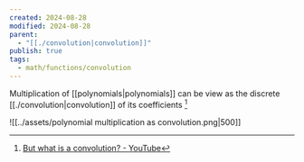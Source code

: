 ```yaml
---
created: 2024-08-28
modified: 2024-08-28
parent:
  - "[[./convolution|convolution]]"
publish: true
tags:
  - math/functions/convolution
---
```


Multiplication of [[polynomials|polynomials]] can be view as the discrete [[./convolution|convolution]] of its coefficients [^1]

![[../assets/polynomial multiplication as convolution.png|500]]


[^1]: [But what is a convolution? - YouTube](https://www.youtube.com/watch?v=KuXjwB4LzSA)